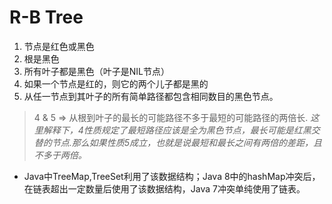 # R-B Tree
1. 节点是红色或黑色
2. 根是黑色
3. 所有叶子都是黑色（叶子是NIL节点）
4. 如果一个节点是红的，则它的两个儿子都是黑的
5. 从任一节点到其叶子的所有简单路径都包含相同数目的黑色节点。

> 4 & 5 => 从根到叶子的最长的可能路径不多于最短的可能路径的两倍长.
> _这里解释下，4性质规定了最短路径应该是全为黑色节点，最长可能是红黑交替的节点.那么如果性质5成立，也就是说最短和最长之间有两倍的差距，且不多于两倍。_

* Java中TreeMap,TreeSet利用了该数据结构；Java 8中的hashMap冲突后，在链表超出一定数量后使用了该数据结构，Java 7冲突单纯使用了链表。
